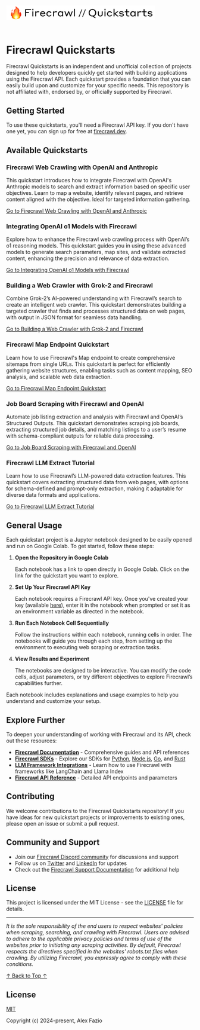 <a href="https://x.com/alxfazio" target="_blank">
  <picture>
    <source media="(prefers-color-scheme: dark)" srcset="images/firecrawl-quickstarts-github-cover.png">
    <img alt="Firecrawl Quickstarts Logo" src="images/firecrawl-quickstarts-github-cover.png" width="400px" style="max-width: 100%; margin-bottom: 20px;">
  </picture>
</a>

# Firecrawl Quickstarts

Firecrawl Quickstarts is an independent and unofficial collection of projects designed to help developers quickly get started with building applications using the Firecrawl API. Each quickstart provides a foundation that you can easily build upon and customize for your specific needs. This repository is not affiliated with, endorsed by, or officially supported by Firecrawl.

## Getting Started

To use these quickstarts, you'll need a Firecrawl API key. If you don't have one yet, you can sign up for free at [firecrawl.dev](https://firecrawl.dev).

## Available Quickstarts

### Firecrawl Web Crawling with OpenAI and Anthropic

This quickstart introduces how to integrate Firecrawl with OpenAI's Anthropic models to search and extract information based on specific user objectives. Learn to map a website, identify relevant pages, and retrieve content aligned with the objective. Ideal for targeted information gathering.

[Go to Firecrawl Web Crawling with OpenAI and Anthropic](./claude_researcher_with_map)

### Integrating OpenAI o1 Models with Firecrawl

Explore how to enhance the Firecrawl web crawling process with OpenAI’s o1 reasoning models. This quickstart guides you in using these advanced models to generate search parameters, map sites, and validate extracted content, enhancing the precision and relevance of data extraction.

[Go to Integrating OpenAI o1 Models with Firecrawl](./crawl_and_extract_with_openai_o1)

### Building a Web Crawler with Grok-2 and Firecrawl

Combine Grok-2’s AI-powered understanding with Firecrawl’s search to create an intelligent web crawler. This quickstart demonstrates building a targeted crawler that finds and processes structured data on web pages, with output in JSON format for seamless data handling.

[Go to Building a Web Crawler with Grok-2 and Firecrawl](./crawl_and_extract_with_xai_grok)

### Firecrawl Map Endpoint Quickstart

Learn how to use Firecrawl's Map endpoint to create comprehensive sitemaps from single URLs. This quickstart is perfect for efficiently gathering website structures, enabling tasks such as content mapping, SEO analysis, and scalable web data extraction.

[Go to Firecrawl Map Endpoint Quickstart](./firecrawl_map_endpoint_tutorial)

### Job Board Scraping with Firecrawl and OpenAI

Automate job listing extraction and analysis with Firecrawl and OpenAI’s Structured Outputs. This quickstart demonstrates scraping job boards, extracting structured job details, and matching listings to a user’s resume with schema-compliant outputs for reliable data processing.

[Go to Job Board Scraping with Firecrawl and OpenAI](./job_scraping_tutorial)

### Firecrawl LLM Extract Tutorial

Learn how to use Firecrawl’s LLM-powered data extraction features. This quickstart covers extracting structured data from web pages, with options for schema-defined and prompt-only extraction, making it adaptable for diverse data formats and applications.

[Go to Firecrawl LLM Extract Tutorial](./llm_extract_tutorial)

## General Usage

Each quickstart project is a Jupyter notebook designed to be easily opened and run on Google Colab. To get started, follow these steps:

1. **Open the Repository in Google Colab**

   Each notebook has a link to open directly in Google Colab. Click on the link for the quickstart you want to explore.

2. **Set Up Your Firecrawl API Key**

   Each notebook requires a Firecrawl API key. Once you've created your key (available [here](https://firecrawl.dev)), enter it in the notebook when prompted or set it as an environment variable as directed in the notebook.

3. **Run Each Notebook Cell Sequentially**

   Follow the instructions within each notebook, running cells in order. The notebooks will guide you through each step, from setting up the environment to executing web scraping or extraction tasks.

4. **View Results and Experiment**

   The notebooks are designed to be interactive. You can modify the code cells, adjust parameters, or try different objectives to explore Firecrawl’s capabilities further.

Each notebook includes explanations and usage examples to help you understand and customize your setup.


## Explore Further

To deepen your understanding of working with Firecrawl and its API, check out these resources:

- [**Firecrawl Documentation**](https://docs.firecrawl.dev) - Comprehensive guides and API references
- [**Firecrawl SDKs**](https://docs.firecrawl.dev/sdks/overview) - Explore our SDKs for [Python](https://docs.firecrawl.dev/sdks/python), [Node.js](https://docs.firecrawl.dev/sdks/node), [Go](https://docs.firecrawl.dev/sdks/go), and [Rust](https://docs.firecrawl.dev/sdks/rust)
- [**LLM Framework Integrations**](https://docs.firecrawl.dev/integrations/overview) - Learn how to use Firecrawl with frameworks like LangChain and Llama Index
- [**Firecrawl API Reference**](https://docs.firecrawl.dev/api-reference/introduction) - Detailed API endpoints and parameters

## Contributing

We welcome contributions to the Firecrawl Quickstarts repository! If you have ideas for new quickstart projects or improvements to existing ones, please open an issue or submit a pull request.

## Community and Support

- Join our [Firecrawl Discord community](https://discord.com/invite/gSmWdAkdwd) for discussions and support
- Follow us on [Twitter](https://twitter.com/firecrawl_dev) and [LinkedIn](https://www.linkedin.com/company/104100957) for updates
- Check out the [Firecrawl Support Documentation](https://docs.firecrawl.dev) for additional help

## License

This project is licensed under the MIT License - see the [LICENSE](LICENSE) file for details.

---

*It is the sole responsibility of the end users to respect websites' policies when scraping, searching, and crawling with Firecrawl. Users are advised to adhere to the applicable privacy policies and terms of use of the websites prior to initiating any scraping activities. By default, Firecrawl respects the directives specified in the websites' robots.txt files when crawling. By utilizing Firecrawl, you expressly agree to comply with these conditions.*

[↑ Back to Top ↑](#firecrawl-quickstarts)

## License

[MIT](https://opensource.org/licenses/MIT)

Copyright (c) 2024-present, Alex Fazio
